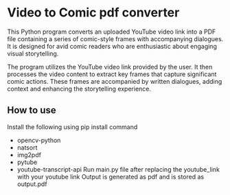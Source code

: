 # Video to Comic pdf converter
This Python program converts an uploaded YouTube video link into a PDF file containing a series of comic-style frames with accompanying dialogues. It is designed for avid comic readers who are enthusiastic about engaging visual storytelling.

The program utilizes the YouTube video link provided by the user. It then processes the video content to extract key frames that capture significant comic actions. These frames are accompanied by written dialogues, adding context and enhancing the storytelling experience.

## How to use
Install the following using pip install command
 - opencv-python
 - natsort
 - img2pdf
 - pytube
 - youtube-transcript-api
Run main.py file after replacing the youtube_link with your youtube link 
Output is generated as pdf and is stored as output.pdf
